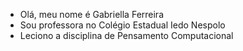 - Olá, meu nome é Gabriella Ferreira
- Sou professora no Colégio Estadual Iedo Nespolo
- Leciono a disciplina de Pensamento Computacional


<!---
PC-IedoNespolo/PC-IedoNespolo is a ✨ special ✨ repository because its `README.md` (this file) appears on your GitHub profile.
You can click the Preview link to take a look at your changes.
--->
